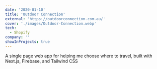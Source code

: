 ```yaml
---
date: '2020-01-10'
title: 'Outdoor Connection'
external: 'https://outdoorconnection.com.au/'
cover: './images/Outdoor-Connection.webp'
tech:
  - Shopify
company: ''
showInProjects: true
---
```


A single page web app for helping me choose where to travel, built with Next.js, Firebase, and Tailwind CSS

